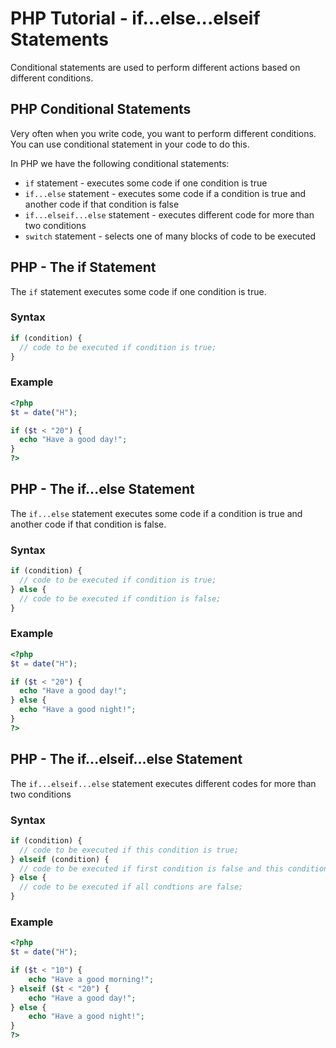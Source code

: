 # PHP Tutorial - if...else...elseif Statements

Conditional statements are used to perform different actions based on different conditions.

## PHP Conditional Statements

Very often when you write code, you want to perform different conditions. You can use conditional statement in your code to do this.

In PHP we have the following conditional statements:

* `if` statement - executes some code if one condition is true
* `if...else` statement - executes some code if a condition is true and another code if that condition is false
* `if...elseif...else` statement - executes different code for more than two conditions
* `switch` statement - selects one of many blocks of code to be executed

## PHP - The if Statement

The `if` statement executes some code if one condition is true.

### Syntax

```php
if (condition) {
  // code to be executed if condition is true;
}
```

### Example

```php
<?php
$t = date("H");

if ($t < "20") {
  echo "Have a good day!";
}
?>
```

## PHP - The if...else Statement

The `if...else` statement executes some code if a condition is true and another code if that condition is false.

### Syntax

```php
if (condition) {
  // code to be executed if condition is true;
} else {
  // code to be executed if condition is false;
}
```

### Example

```php
<?php
$t = date("H");

if ($t < "20") {
  echo "Have a good day!";
} else {
  echo "Have a good night!";
}
?>
```

## PHP - The if...elseif...else Statement

The `if...elseif...else` statement executes different codes for more than two conditions

### Syntax

```php
if (condition) {
  // code to be executed if this condition is true;
} elseif (condition) {
  // code to be executed if first condition is false and this condition is true;
} else {
  // code to be executed if all condtions are false;
}
```

### Example

```php
<?php
$t = date("H");

if ($t < "10") {
    echo "Have a good morning!";
} elseif ($t < "20") {
    echo "Have a good day!";
} else {
    echo "Have a good night!";
}
?>
```
